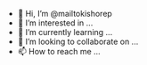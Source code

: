 - 👋 Hi, I’m @mailtokishorep
- 👀 I’m interested in ...
- 🌱 I’m currently learning ...
- 💞️ I’m looking to collaborate on ...
- 📫 How to reach me ...

<!---
mailtokishorep/mailtokishorep is a ✨ special ✨ repository because its `README.md` (this file) appears on your GitHub profile.
You can click the Preview link to take a look at your changes.
--->
